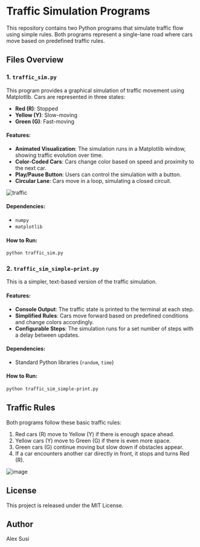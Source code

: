 # Traffic Simulation Programs

This repository contains two Python programs that simulate traffic flow using simple rules. Both programs represent a single-lane road where cars move based on predefined traffic rules.

## Files Overview

### 1. `traffic_sim.py`
This program provides a graphical simulation of traffic movement using Matplotlib. Cars are represented in three states:
- **Red (R)**: Stopped
- **Yellow (Y)**: Slow-moving
- **Green (G)**: Fast-moving

#### Features:
- **Animated Visualization**: The simulation runs in a Matplotlib window, showing traffic evolution over time.
- **Color-Coded Cars**: Cars change color based on speed and proximity to the next car.
- **Play/Pause Button**: Users can control the simulation with a button.
- **Circular Lane**: Cars move in a loop, simulating a closed circuit.

![traffic](https://github.com/user-attachments/assets/f316cbab-4341-460b-b884-ce7b3e4f1e19)

#### Dependencies:
- `numpy`
- `matplotlib`

#### How to Run:
```bash
python traffic_sim.py
```

### 2. `traffic_sim_simple-print.py`
This is a simpler, text-based version of the traffic simulation.

#### Features:
- **Console Output**: The traffic state is printed to the terminal at each step.
- **Simplified Rules**: Cars move forward based on predefined conditions and change colors accordingly.
- **Configurable Steps**: The simulation runs for a set number of steps with a delay between updates.

#### Dependencies:
- Standard Python libraries (`random`, `time`)

#### How to Run:
```bash
python traffic_sim_simple-print.py
```

## Traffic Rules
Both programs follow these basic traffic rules:
1. Red cars (R) move to Yellow (Y) if there is enough space ahead.
2. Yellow cars (Y) move to Green (G) if there is even more space.
3. Green cars (G) continue moving but slow down if obstacles appear.
4. If a car encounters another car directly in front, it stops and turns Red (R).

![image](https://github.com/user-attachments/assets/d7a4954b-9d76-4ab8-bd13-0585390b7750)


## License
This project is released under the MIT License.

## Author
Alex Susi
